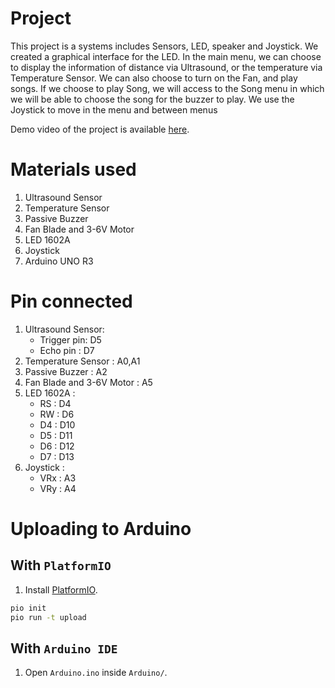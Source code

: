 # Project

This project is a systems includes Sensors, LED, speaker and Joystick. We created a graphical interface for the LED. In
the main menu, we can choose to display the information of distance via Ultrasound, or the temperature via Temperature
Sensor. We can also choose to turn on the Fan, and play songs. If we choose to play Song, we will access to the Song
menu in which we will be able to choose the song for the buzzer to play. We use the Joystick to move in the menu and
between menus

Demo video of the project is
available [here](https://drive.google.com/file/d/1kI8XR3BWHTZ6K34wA1EKu4E3_fub6izn/view?usp=sharing).

# Materials used

1. Ultrasound Sensor
2. Temperature Sensor
3. Passive Buzzer
4. Fan Blade and 3-6V Motor
5. LED 1602A
6. Joystick
7. Arduino UNO R3

# Pin connected

1. Ultrasound Sensor:
    - Trigger pin: D5
    - Echo pin : D7
2. Temperature Sensor : A0,A1
3. Passive Buzzer : A2
4. Fan Blade and 3-6V Motor : A5
5. LED 1602A :
    - RS : D4
    - RW : D6
    - D4 : D10
    - D5 : D11
    - D6 : D12
    - D7 : D13
6. Joystick :
    - VRx : A3
    - VRy : A4

# Uploading to Arduino

## With `PlatformIO`

1. Install [PlatformIO](https://docs.platformio.org/en/latest//core/installation.html).

```bash
pio init
pio run -t upload
```

## With `Arduino IDE`

1. Open `Arduino.ino` inside `Arduino/`.